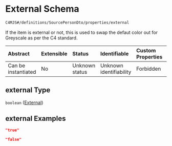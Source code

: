 # External Schema

```txt
C4MJS#/definitions/SourcePersonDto/properties/external
```

If the item is external or not, this is used to swap the defaut color out for Greyscale as per the C4 standard.

| Abstract            | Extensible | Status         | Identifiable            | Custom Properties | Additional Properties | Access Restrictions | Defined In                                                                            |
| :------------------ | :--------- | :------------- | :---------------------- | :---------------- | :-------------------- | :------------------ | :------------------------------------------------------------------------------------ |
| Can be instantiated | No         | Unknown status | Unknown identifiability | Forbidden         | Allowed               | none                | [source-workspace.schema.json\*](source-workspace.schema.json "open original schema") |

## external Type

`boolean` ([External](source-workspace-definitions-person-properties-external.md))

## external Examples

```json
"true"
```

```json
"false"
```
